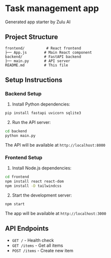 # Task management app

Generated app starter by Zulu AI

## Project Structure

```
frontend/          # React frontend
├── App.js        # Main React component
backend/          # FastAPI backend  
├── main.py       # API server
README.md         # This file
```

## Setup Instructions

### Backend Setup

1. Install Python dependencies:
```bash
pip install fastapi uvicorn sqlite3
```

2. Run the API server:
```bash
cd backend
python main.py
```

The API will be available at `http://localhost:8000`

### Frontend Setup

1. Install Node.js dependencies:
```bash
cd frontend
npm install react react-dom
npm install -D tailwindcss
```

2. Start the development server:
```bash
npm start
```

The app will be available at `http://localhost:3000`

## API Endpoints

- `GET /` - Health check
- `GET /items` - Get all items
- `POST /items` - Create new item
